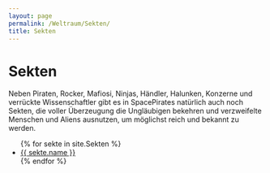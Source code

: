 ```yaml
---
layout: page
permalink: /Weltraum/Sekten/
title: Sekten
---
```


# Sekten

Neben Piraten, Rocker, Mafiosi, Ninjas, Händler, Halunken, Konzerne und verrückte Wissenschaftler gibt es in SpacePirates natürlich auch noch Sekten, die voller Überzeugung die Ungläubigen bekehren und verzweifelte Menschen und Aliens ausnutzen, um möglichst reich und bekannt zu werden.

<ul>
{% for sekte in site.Sekten %}
    <li><a href="{{ site.baseurl }}{{ sekte.permalink }}">{{ sekte.name }}</a></li>
{% endfor %}
</ul>
